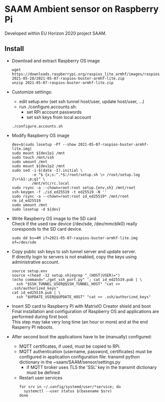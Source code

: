# SAAM Ambient sensor on Raspberry Pi

Developed within EU Horizon 2020 project SAAM.

## Install

  - Download and extract Raspberry OS image
    ```
    wget https://downloads.raspberrypi.org/raspios_lite_armhf/images/raspios_lite_armhf-2021-05-28/2021-05-07-raspios-buster-armhf-lite.zip
    unzip 2021-05-07-raspios-buster-armhf-lite.zip
    ```
  
  - Customize settings:
      - edit setup.env (set ssh tunnel host/user, update host/user, ...)
	  - run ./configure.accounts.sh:
	      - set RPi account passwords
		  - set ssh keys from local account
	```
	./configure.accounts.sh
	```

  - Modify Raspberry OS image
    ```
    dev=$(sudo losetup -Pf --show 2021-05-07-raspios-buster-armhf-lite.img)
    sudo mount ${dev}p1 /mnt
    sudo touch /mnt/ssh
    sudo umount /mnt
    sudo mount ${dev}p2 /mnt
    sudo sed -i-$(date -I).initial \
             -e "$ {x;s:^.*$:/root/setup.sh \> /root/setup.log 2\>\&1:;p;g}" \
             /mnt/etc/rc.local
    sudo rsync -a --chown=root:root setup.{env,sh} /mnt/root
    ssh-keygen -f ./id_ed25519 -t ed25519 -N ''
	sudo rsync -a --chown=root:root id_ed25519* /mnt/root
	rm id_ed25519
    sudo umount /mnt
    sudo losetup -d ${dev}
    ```

  - Write Raspberry OS image to the SD card\
    Check if the used raw device (/dev/sde, /dev/mmcblk0) really
    coresponds to the SD card device.
    ```
    sudo dd bs=4M if=2021-05-07-raspios-buster-armhf-lite.img of=/dev/sde
	```

  -	Copy public ssh keys to ssh tunnel server and update server.\
    If directly login to servers is not enabled, copy the keys using
    administrative account.
	```
    source setup.env
    source <(head -12 setup.sh|egrep "_(HOST|USER)=")
    (echo command="./get_ssh_port.py" '; cat id_ed25519.pub | \
      ssh "$SSH_TUNNEL_USER@$SSH_TUNNEL_HOST" "cat >> .ssh/authorized_keys"
    cat id_ed25519.pub | \
      ssh "$UPDATE_USER@$UPDATE_HOST" "cat >> .ssh/authorized_keys"
    ```
  
  - Insert SD card to Raspberry PI with MatrixIO Creator shield and boot\
    Final installation and configuration of Raspberry OS and applications are performed during first boot.\
	This step may take very long time (an hour or more) and at the end Rasperry PI reboots.

  - After second boot the applications have to be (manually) configured:
     - MQTT certificates, if used, must be copied to RPi.
     - MQTT authentication (username, password, certificates) must be configured in application configuration file:
	   transmit python dictionary in the ~saam/SAAM/sensor/settings.py 
		 - if MQTT broker uses TLS the 'SSL' key in the transmit dictionary must be defined
	 - Restart user services
	   ```
	   for srv in ~/.config/systemd/user/*service; do
         systemctl --user status $(basename $srv)
	   done
       ```
